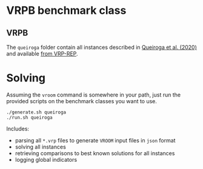 # VRPB benchmark class

## VRPB

The `queiroga` folder contain all instances described in [Queiroga et
al. (2020)](https://hal.inria.fr/hal-02379008/file/Queiroga_etall_LOGIS19.pdf)
and available [from
VRP-REP](http://vrp-rep.org/datasets/item/2019-0003.html).

# Solving

Assuming the `vroom` command is somewhere in your path, just run the
provided scripts on the benchmark classes you want to use.

```
./generate.sh queiroga
./run.sh queiroga
```

Includes:

- parsing all `*.vrp` files to generate `VROOM` input files in `json` format
- solving all instances
- retrieving comparisons to best known solutions for all instances
- logging global indicators

